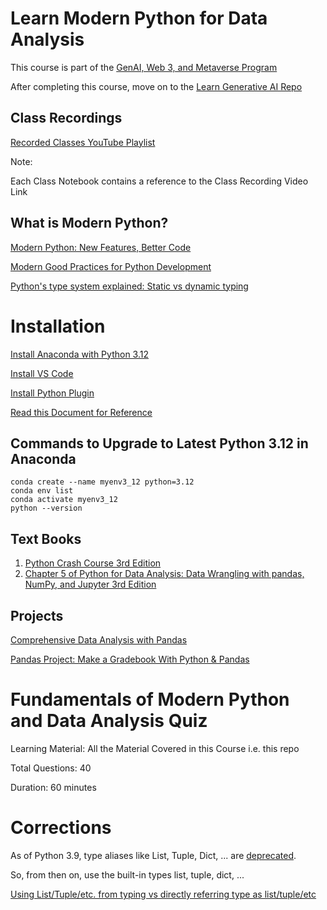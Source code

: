 # Learn Modern Python for Data Analysis

This course is part of the [GenAI, Web 3, and Metaverse Program](https://docs.google.com/presentation/d/1XVSZhmv4XH14YpyDxJIvYWiUrF1EO9tsUnle17wCLIc/edit?usp=sharing)

After completing this course, move on to the [Learn Generative AI Repo](https://github.com/panaverse/learn-generative-ai)


## Class Recordings

[Recorded Classes YouTube Playlist](https://www.youtube.com/playlist?list=PL0vKVrkG4hWrEujmnC7v2mSiaXMV_Tfu0)

Note:

Each Class Notebook contains a reference to the Class Recording Video Link 


## What is Modern Python?

[Modern Python: New Features, Better Code](https://www.easypost.com/blog/2022-09-14-modern-python-new-features-better-code)

[Modern Good Practices for Python Development](https://www.stuartellis.name/articles/python-modern-practices/)

[Python's type system explained: Static vs dynamic typing](https://www.youtube.com/watch?v=kSXZHRsWXfU)


# Installation

[Install Anaconda with Python 3.12](https://www.anaconda.com/download) 

[Install VS Code](https://code.visualstudio.com/)

[Install Python Plugin](https://marketplace.visualstudio.com/items?itemName=ms-python.python)

[Read this Document for Reference](https://python.plainenglish.io/typed-python-for-typescript-developers-791145e7171c)

## Commands to Upgrade to Latest Python 3.12 in Anaconda

    conda create --name myenv3_12 python=3.12
    conda env list
    conda activate myenv3_12
    python --version

## Text Books

1. [Python Crash Course 3rd Edition](https://www.amazon.com/Python-Crash-Course-Eric-Matthes/dp/1718502702/ref=sr_1_1)
2. [Chapter 5 of Python for Data Analysis: Data Wrangling with pandas, NumPy, and Jupyter 3rd Edition](https://www.amazon.com/Python-Data-Analysis-Wrangling-Jupyter/dp/109810403X/ref=sr_1_1)


## Projects

[Comprehensive Data Analysis with Pandas](https://www.kaggle.com/code/prashant111/comprehensive-data-analysis-with-pandas)

[Pandas Project: Make a Gradebook With Python & Pandas](https://realpython.com/pandas-project-gradebook/)

# Fundamentals of Modern Python and Data Analysis Quiz

Learning Material: All the Material Covered in this Course i.e. this repo

Total Questions: 40

Duration: 60 minutes 

# Corrections

As of Python 3.9, type aliases like List, Tuple, Dict, ... are [deprecated](https://docs.python.org/3/library/typing.html#deprecated-aliases).

So, from then on, use the built-in types list, tuple, dict, ...

[Using List/Tuple/etc. from typing vs directly referring type as list/tuple/etc](https://stackoverflow.com/questions/39458193/using-list-tuple-etc-from-typing-vs-directly-referring-type-as-list-tuple-etc)


